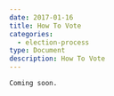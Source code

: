 ```yaml
---
date: 2017-01-16
title: How To Vote
categories:
  - election-process
type: Document
description: How To Vote
---
```

```
Coming soon.
```
